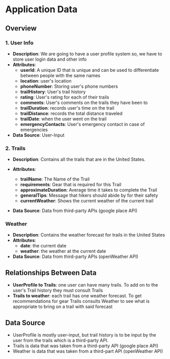 # Application Data

## Overview
 
### 1. User Info

- **Description**: We are going to have a user profile system so, we have to store user login data and other info
- **Attributes**:
   - **userId**: A unique ID that is unique and can be used to differentiate between people with the same names
   - **location**: user's location
   - **phoneNumber**: Storing  user's phone numbers
   - **trailHistory**: User's trail history
   - **rating**: User's rating for each of their trails
   - **comments**: User's comments on the trails they have been to
   - **trailDuration**: records user's time on the trail
   - **trailDistance**: records the total distance traveled
   - **trailDate**: when the user went on the trail
   - **emergencyContacts**: User's emergency contact in case of emergencies
- **Data Source**: User-Input 

### 2. Trails

- **Description**: Contains all the trails that are in the United States.
- **Attributes**:
    - **trailName**: The Name of the Trail
    - **requirements**: Gear that is required for this Trail
    - **approximateDuration**: Average time it takes to complete the Trail
    - **generalTips**: Message that hikers should abide by for their safety
    - **currentWeather**: Shows the current weather of the current trail

- **Data Source**: Data from third-party APIs (google place API)

### Weather

- **Description**: Contains the weather forecast for trails in the United States
- **Attributes**:
    - **date**: the current date
    - **weather**: the weather at the current date
- **Data Source**: Data from third-party APIs (openWeather API)

## Relationships Between Data 
- **UserProfile to Trails**: one user can have many trails. To add on to the user's Trail history they must consult Trails
- **Trails to weather**: each trail has one weather forecast. To get recommendations for gear Trails consults Weather to see what is appropriate to bring on a trail with said forecast

## Data Source
 - UserProfile is mostly user-input, but trail history is to be input by the user from the trails which is a third-party API.
 - Trails is data that was taken from a third-party API (google place API)
 - Weather is data that was taken from a third-part API (openWeather API)
